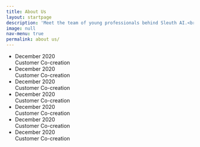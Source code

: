 ```yaml
---
title: About Us
layout: startpage
description: 'Meet the team of young professionals behind Sleuth AI.<br />To get in touch, please email contact@sleuth-ai.com'
image: null
nav-menu: true
permalink: about us/
---
```


<!-- Main -->
<div id="main">

<ul class="timeline">
	<li class="event">
		<div class="event-date">December 2020</div>
		<div class="event-desc">Customer Co-creation</div>
	</li>
	<li class="event">
		<div class="event-date">December 2020</div>
		<div class="event-desc">Customer Co-creation</div>
	</li>
	<li class="event">
		<div class="event-date">December 2020</div>
		<div class="event-desc">Customer Co-creation</div>
	</li>
	<li class="event">
		<div class="event-date">December 2020</div>
		<div class="event-desc">Customer Co-creation</div>
	</li>
	<li class="event">
		<div class="event-date">December 2020</div>
		<div class="event-desc">Customer Co-creation</div>
	</li>
	<li class="event">
		<div class="event-date">December 2020</div>
		<div class="event-desc">Customer Co-creation</div>
	</li>
	<li class="event">
		<div class="event-date">December 2020</div>
		<div class="event-desc">Customer Co-creation</div>
	</li>
</ul>  

</div>
